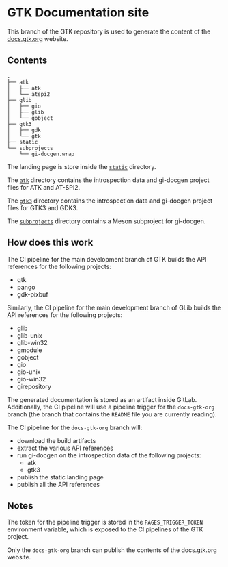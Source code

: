 GTK Documentation site
======================

This branch of the GTK repository is used to generate the content of the
[docs.gtk.org](https://docs.gtk.org) website.

Contents
--------

```
.
├── atk
│   ├── atk
│   └── atspi2
├── glib
│   ├── gio
│   ├── glib
│   └── gobject
├── gtk3
│   ├── gdk
│   └── gtk
├── static
└── subprojects
    └── gi-docgen.wrap
```

The landing page is store inside the [`static`](./static) directory.

The [`atk`](./atk) directory contains the introspection data and gi-docgen
project files for ATK and AT-SPI2.

The [`gtk3`](./gtk3) directory contains the introspection data and gi-docgen
project files for GTK3 and GDK3.

The [`subprojects`](./subprojects) directory contains a Meson subproject for
gi-docgen.

How does this work
------------------

The CI pipeline for the main development branch of GTK builds the API
references for the following projects:

 - gtk
 - pango
 - gdk-pixbuf

Similarly, the CI pipeline for the main development branch of GLib builds
the API references for the following projects:

 - glib
 - glib-unix
 - glib-win32
 - gmodule
 - gobject
 - gio
 - gio-unix
 - gio-win32
 - girepository

The generated documentation is stored as an artifact inside GitLab.
Additionally, the CI pipeline will use a pipeline trigger for the
`docs-gtk-org` branch (the branch that contains the `README` file you are
currently reading).

The CI pipeline for the `docs-gtk-org` branch will:

 - download the build artifacts
 - extract the various API references
 - run gi-docgen on the introspection data of the following projects:
   - atk
   - gtk3
 - publish the static landing page
 - publish all the API references

Notes
-----

The token for the pipeline trigger is stored in the `PAGES_TRIGGER_TOKEN`
environment variable, which is exposed to the CI pipelines of the GTK
project.

Only the `docs-gtk-org` branch can publish the contents of the docs.gtk.org
website.
